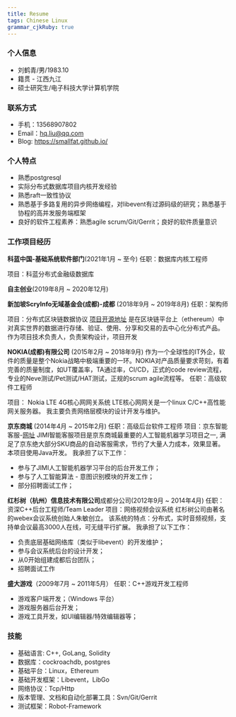 ```yaml
---
title: Resume
tags: Chinese Linux
grammar_cjkRuby: true
---
```




### 个人信息

- 刘鹤青/男/1983.10
- 籍贯 - 江西九江
- 硕士研究生/电子科技大学计算机学院

### 联系方式
- 手机：13568907802
- Email：hq.liu@qq.com
- Blog: https://smallfat.github.io/

### 个人特点
- 熟悉postgresql
- 实际分布式数据库项目内核开发经验
- 熟悉raft一致性协议
- 熟悉基于多路复用的异步网络编程，对libevent有过源码级的研究；熟悉基于协程的高并发服务端框架
- 良好的软件工程素养：熟悉agile scrum/Git/Gerrit；良好的软件质量意识
 
### 工作项目经历
**科蓝中国-基础系统软件部门**(2021年1月 ~ 至今)
任职：数据库内核工程师

项目：科蓝分布式金融级数据库


**自主创业**(2019年8月 ~ 2020年12月)


**新加坡ScryInfo无域基金会(成都)-成都** (2018年9月 ~ 2019年8月)
任职：架构师

项目：分布式区块链数据协议  [项目开源地址](https://github.com/scryinfo/dp) 
是在区块链平台上（ethereum）中对真实世界的数据进行存储、验证、使用、分享和交易的去中心化分布式产品。
作为项目技术负责人，负责架构设计，项目开发

**NOKIA(成都)有限公司** (2015年2月 ~ 2018年9月)
作为一个全球性的IT外企，软件的质量是整个Nokia战略中极端重要的一环。NOKIA对产品质量要求苛刻，有着完善的质量制度，如UT覆盖率，TA通过率，CI/CD，正式的code review流程，专业的Neve测试/Pet测试/HAT测试，正规的scrum agile流程等。
任职：高级软件工程师

项目： Nokia LTE 4G核心网网关系统
LTE核心网网关是一个linux C/C++高性能网关服务器。
我主要负责网络层模块的设计开发与维护。

**京东商城** (2014年4月 ~ 2015年2月)
任职：高级后台软件工程师
项目：京东智能客服-[网址](http://jimi1.jd.com/)
JIMI智能客服项目是京东商城最重要的人工智能机器学习项目之一, 满足了京东绝大部分SKU商品的自动客服需求，节约了大量人力成本，效果显著。本项目使用Java开发。
我承担了以下工作：
- 参与了JIMI人工智能机器学习平台的后台开发工作；
- 参与了人工智能算法 - 意图识别模块的开发工作；
- 部分招聘面试工作；


**红杉树（杭州）信息技术有限公司**成都分公司(2012年9月 ~ 2014年4月)
任职：资深C++后台工程师/Team Leader
项目：网络视频会议系统
红杉树公司由著名的webex会议系统创始人朱敏创立。
该系统的特点：分布式，实时音频视频，支持单会议最高3000人在线，可无缝平行扩展。
我承担了以下工作：
- 负责底层基础网络库（类似于libevent）的开发维护；
- 参与会议系统后台的设计开发；
- 从0开始组建成都后台团队；
- 招聘面试工作

**盛大游戏**（2009年7月 ~ 2011年5月）
任职：C++游戏开发工程师
- 游戏客户端开发；（Windows 平台）
- 游戏服务器后台开发；
- 游戏工具开发，如UI编辑器/特效编辑器等；

### 技能
- 基础语言: C++, GoLang, Solidity
- 数据库：cockroachdb, postgres
- 基础平台：Linux，Ethereum
- 基础开发框架：Libevent，LibGo
- 网络协议：Tcp/Http
- 版本管理、文档和自动化部署工具：Svn/Git/Gerrit
- 测试框架：Robot-Framework